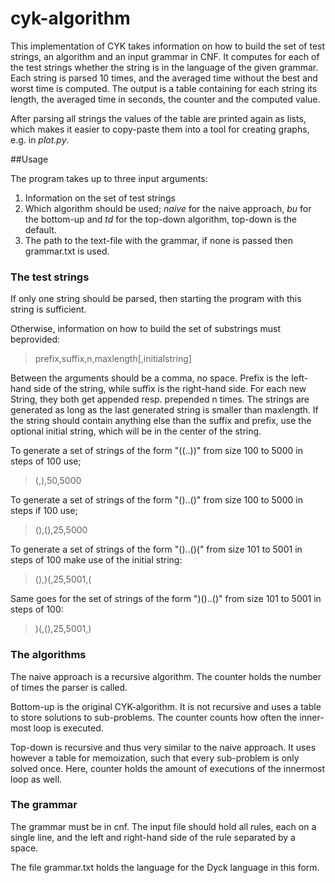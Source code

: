 # cyk-algorithm
This implementation of CYK takes information on how to build the set of test strings, an algorithm and an input grammar in CNF.
It computes for each of the test strings whether the string is in the language of the given grammar.
Each string is parsed 10 times, and the averaged time without the best and worst time is computed. 
The output is a table containing for each string its length, the averaged time in seconds, the counter and the computed value.

After parsing all strings the values of the table are printed again as lists, which makes it easier to copy-paste them into a tool for creating graphs, e.g. in *plot.py*.


##Usage

The program takes up to three input arguments:

1. Information on the set of test strings
2. Which algorithm should be used; *naive* for the naive approach, *bu* for the bottom-up and *td* for the top-down algorithm, top-down is the default.
3. The path to the text-file with the grammar, if none is passed then grammar.txt is used. 

### The test strings

If only one string should be parsed, then starting the program with this string is sufficient.

Otherwise, information on how to build the set of substrings must beprovided: 
> prefix,suffix,n,maxlength[,initialstring]

Between the arguments should be a comma, no space.
Prefix is the left-hand side of the string, while suffix is the right-hand side.
For each new String, they both get appended resp. prepended n times.
The strings are generated as long as the last generated string is smaller than maxlength.
If the string should contain anything else than the suffix and prefix, use the optional initial string, which will be in the center of the string.

To generate a set of strings of the form "((..))" from size 100 to 5000 in steps of 100 use;
>(,),50,5000

To generate a set of strings of the form "()..()" from size 100 to 5000 in steps if 100 use;
>(),(),25,5000

To generate a set of strings of the form "()..()(" from  size 101 to 5001 in steps of 100 make use of the initial string:
>(),)(,25,5001,(

Same goes for the set of strings of the form ")()..()" from size 101 to 5001 in steps of 100:
>)(,(),25,5001,)



### The algorithms

The naive approach is a recursive algorithm.
The counter holds the number of times the parser is called.

Bottom-up is the original CYK-algorithm.
It is not recursive and uses a table to store solutions to sub-problems.
The counter counts how often the inner-most loop is executed.

Top-down is recursive and thus very similar to the naive approach.
It uses however a table for memoization, such that every sub-problem is only solved once.
Here, counter holds the amount of executions of the innermost loop as well.


### The grammar

The grammar must be in cnf.
The input file should hold all rules, each on a single line, and the left and right-hand side of the rule separated by a space.

The file grammar.txt holds the language for the Dyck language in this form.